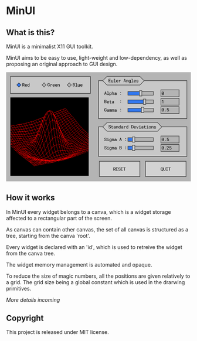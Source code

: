 # MinUI

## What is this?

MinUI is a minimalist X11 GUI toolkit.

MinUI aims to be easy to use, light-weight and low-dependency, as well as proposing an original approach to GUI design.

<p align="center">
  <img src="https://github.com/Cryst4L/MinUI/blob/master/demo.gif"/>
</p>

## How it works

In MinUI every widget belongs to a canva, which is a widget storage affected to a rectangular part of the screen.

As canvas can contain other canvas, the set of all canvas is structured as a tree, starting from the canva 'root'.

Every widget is declared with an 'id', which is used to retreive the widget from the canva tree.

The widget memory management is automated and opaque.

To reduce the size of magic numbers, all the positions are given relatively to a grid. The grid size being a global constant which is used in the drarwing primitives.

*More details incoming*

## Copyright

This project is released under MIT license.
